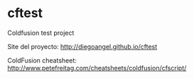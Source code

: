 cftest
======

Coldfusion test project

Site del proyecto: http://diegoangel.github.io/cftest

ColdFusion cheatsheet: http://www.petefreitag.com/cheatsheets/coldfusion/cfscript/
